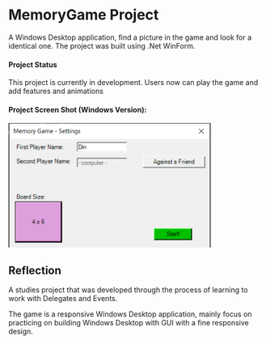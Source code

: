 # MemoryGame Project
A Windows Desktop application, find a picture in the game and look for a identical one.
The project was built using .Net WinForm.

#### Project Status
This project is currently in development. Users now can play the game and add features and animations

#### Project Screen Shot (Windows Version):
<img src="https://github.com/DinYehoshua/MemoryGame/blob/main/SettingFormScreenShot.png?raw=true" 
width=400px>

## Reflection
A studies project that was developed through the process of learning to work with Delegates and Events.

The game is a responsive Windows Desktop application, mainly focus on practicing on building Windows Desktop with GUI with a fine responsive design.

